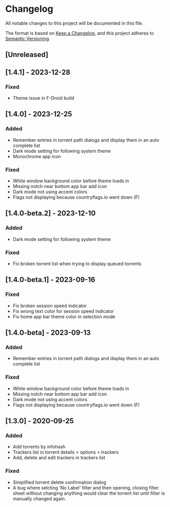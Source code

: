 # Changelog
All notable changes to this project will be documented in this file.

The format is based on [Keep a Changelog](https://keepachangelog.com/en/1.0.0/),
and this project adheres to [Semantic Versioning](https://semver.org/spec/v2.0.0.html).

## [Unreleased]
## [1.4.1] - 2023-12-28
### Fixed
- Theme issue in F-Droid build

## [1.4.0] - 2023-12-25
### Added
- Remember entries in torrent path dialogs and display them in an auto complete list
- Dark mode setting for following system theme
- Monochrome app icon

### Fixed
- White window background color before theme loads in
- Missing notch near bottom app bar add icon
- Dark mode not using accent colors
- Flags not displaying because countryflags.io went down (F)

## [1.4.0-beta.2] - 2023-12-10
### Added
- Dark mode setting for following system theme

### Fixed
- Fix broken torrent list when trying to display queued torrents

## [1.4.0-beta.1] - 2023-09-16
### Fixed
- Fix broken session speed indicator
- Fix wrong text color for session speed indicator
- Fix home app bar theme color in selection mode

## [1.4.0-beta] - 2023-09-13
### Added
- Remember entries in torrent path dialogs and display them in an auto complete list

### Fixed
- White window background color before theme loads in
- Missing notch near bottom app bar add icon
- Dark mode not using accent colors
- Flags not displaying because countryflags.io went down (F)

## [1.3.0] - 2020-09-25
### Added
- Add torrents by infohash
- Trackers list in torrent details > options > trackers
- Add, delete and edit trackers in trackers list

### Fixed
- Simplified torrent delete confirmation dialog
- A bug where selcting 'No Label' filter and then opening, closing filter sheet without changing anything
would clear the torrent list until filter is manually changed again.

